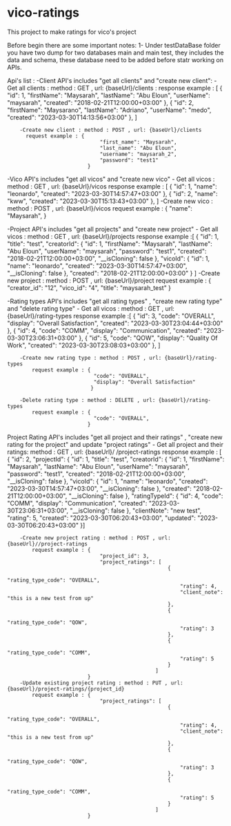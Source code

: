 # vico-ratings
This project to make ratings for vico's project 

Before begin there are some important notes:
1- Under testDataBase folder you have two dump for two databases main and main test, they includes the data and schema, 
these database need to be added before statr working on APIs.

Api's list :
-Client API's includes "get all clients" and "create new client":
          - Get all clients : method : GET , url: {baseUrl}/clients :
             response example : [
                                          {
                                              "id": 1,
                                              "firstName": "Maysarah",
                                              "lastName": "Abu Eloun",
                                              "userName": "maysarah",
                                              "created": "2018-02-21T12:00:00+03:00"
                                          },
                                          {
                                              "id": 2,
                                              "firstName": "Maysarano",
                                              "lastName": "Adriano",
                                              "userName": "medo",
                                              "created": "2023-03-30T14:13:56+03:00"
                                          },
                                ]

        -Create new client : method : POST , url: {baseUrl}/clients 
          request example : {
                                  "first_name": "Maysarah",
                                  "last_name": "Abu Eloun",
                                  "username": "maysarah_2",
                                  "password": "test1"
                              } 
    
-Vico API's includes "get all vicos" and "create new vico" 
          - Get all vicos : method : GET , url: {baseUrl}/vicos 
             response example : [ 
                                          {
                                              "id": 1,
                                              "name": "leonardo",
                                              "created": "2023-03-30T14:57:47+03:00"
                                          },
                                          {
                                              "id": 2,
                                              "name": "kww",
                                              "created": "2023-03-30T15:13:43+03:00"
                                          },
                                ]
           -Create new vico : method : POST , url: {baseUrl}/vicos 
                    request example : {
                                          "name": "Maysarah",
                                      } 
    
 -Project API's includes "get all projects" and "create new project" 
          - Get all vicos : method : GET , url: {baseUrl}/projects 
             response example :[
                            {
                                "id": 1,
                                "title": "test",
                                "creatorId": {
                                    "id": 1,
                                    "firstName": "Maysarah",
                                    "lastName": "Abu Eloun",
                                    "userName": "maysarah",
                                    "password": "test1",
                                    "created": "2018-02-21T12:00:00+03:00",
                                    "__isCloning": false
                                },
                                "vicoId": {
                                    "id": 1,
                                    "name": "leonardo",
                                    "created": "2023-03-30T14:57:47+03:00",
                                    "__isCloning": false
                                },
                                "created": "2018-02-21T12:00:00+03:00"
                            }
                            ]
        -Create new project : method : POST , url: {baseUrl}/project 
            request example : {
                                  "creator_id": "12",
                                  "vico_id": "4",
                                  "title": "maysarah_test"
                              }
                              
  -Rating types API's includes "get all rating types" , "create new rating type" and "delete rating type" 
          - Get all vicos : method : GET , url: {baseUrl}/rating-types 
             response example :[
                                  {
                                      "id": 3,
                                      "code": "OVERALL",
                                      "display": "Overall Satisfaction",
                                      "created": "2023-03-30T23:04:44+03:00"
                                  },
                                  {
                                      "id": 4,
                                      "code": "COMM",
                                      "display": "Communication",
                                      "created": "2023-03-30T23:06:31+03:00"
                                  },
                                  {
                                      "id": 5,
                                      "code": "QOW",
                                      "display": "Quality Of Work",
                                      "created": "2023-03-30T23:08:03+03:00"
                                  },
                            ]
                            
        -Create new rating type : method : POST , url: {baseUrl}/rating-types
            request example : {
                                "code": "OVERALL",
                                "display": "Overall Satisfaction"
                               }

        -Delete rating type : method : DELETE , url: {baseUrl}/rating-types 
            request example : {
                                "code": "OVERALL",
                              }                  

Project Rating API's includes "get all project and their ratings" , "create new rating for the project" and update "project ratings"
          - Get all project and their ratings: method : GET , url: {baseUrl}/ /project-ratings
             response example : [
                                   {
                              "id": 2,
                              "projectId": {
                                  "id": 1,
                                  "title": "test",
                                  "creatorId": {
                                      "id": 1,
                                      "firstName": "Maysarah",
                                      "lastName": "Abu Eloun",
                                      "userName": "maysarah",
                                      "password": "test1",
                                      "created": "2018-02-21T12:00:00+03:00",
                                      "__isCloning": false
                                  },
                                  "vicoId": {
                                      "id": 1,
                                      "name": "leonardo",
                                      "created": "2023-03-30T14:57:47+03:00",
                                      "__isCloning": false
                                  },
                                  "created": "2018-02-21T12:00:00+03:00",
                                  "__isCloning": false
                              },
                              "ratingTypeId": {
                                  "id": 4,
                                  "code": "COMM",
                                  "display": "Communication",
                                  "created": "2023-03-30T23:06:31+03:00",
                                  "__isCloning": false
                              },
                              "clientNote": "new test",
                              "rating": 5,
                              "created": "2023-03-30T06:20:43+03:00",
                              "updated": "2023-03-30T06:20:43+03:00"
                              }]
                            
        -Create new project rating : method : POST , url: {baseUrl}//project-ratings
            request example : {
                                  "project_id": 3,
                                  "project_ratings": [
                                                        {
                                                            "rating_type_code": "OVERALL",
                                                            "rating": 4,
                                                            "client_note": "this is a new test from up"
                                                        },
                                                        {
                                                            "rating_type_code": "QOW",
                                                            "rating": 3
                                                        },
                                                        {
                                                            "rating_type_code": "COMM",
                                                            "rating": 5
                                                        }
                                                    ]
                              }
        -Update existing project rating : method : PUT , url: {baseUrl}/project-ratings/{project_id}
            request example : {
                                  "project_ratings": [
                                                        {
                                                            "rating_type_code": "OVERALL",
                                                            "rating": 4,
                                                            "client_note": "this is a new test from up"
                                                        },
                                                        {
                                                            "rating_type_code": "QOW",
                                                            "rating": 3
                                                        },
                                                        {
                                                            "rating_type_code": "COMM",
                                                            "rating": 5
                                                        }
                                                    ]
                              }                      
